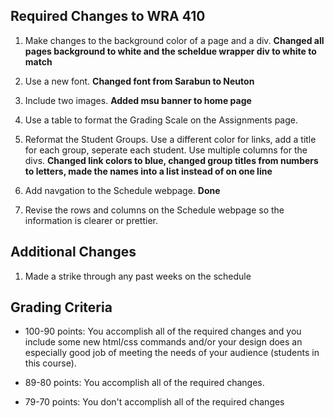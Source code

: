 ## Required Changes to WRA 410

1. Make changes to the background color of a page and a div. **Changed all pages background to white and the scheldue wrapper div to white to match**

2. Use a new font. **Changed font from Sarabun to Neuton**

3. Include two images. **Added msu banner to home page**

4. Use a table to format the Grading Scale on the Assignments page.

5. Reformat the Student Groups. Use a different color for links, add a title for each group, seperate each student. Use multiple columns for the divs. **Changed link colors to blue, changed group titles from numbers to letters, made the names into a list instead of on one line**

6. Add navgation to the Schedule webpage. **Done**

7. Revise the rows and columns on the Schedule webpage so the information is clearer or prettier.

## Additional Changes 

1. Made a strike through any past weeks on the schedule 


## Grading Criteria

* 100-90 points: You accomplish all of the required changes and you include some new html/css commands and/or your design does an especially good job of meeting the needs of your audience (students in this course). 

* 89-80 points: You accomplish all of the required changes.

* 79-70 points: You don't accomplish all of the required changes
